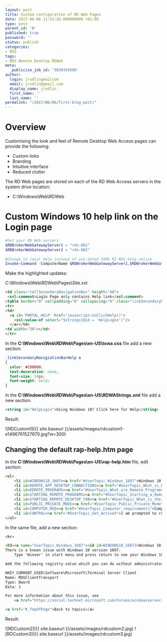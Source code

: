 ```yaml
---
layout: post
title: Custom configuration of RD Web Pages
date: 2017-06-06 11:52:26.000000000 +01:00
type: post
parent_id: '0'
published: true
password: ''
status: publish
categories:
- RDS
tags:
- RDS Remote Desktop RDWeb
meta:
  _publicize_job_id: '5830354598'
author:
  login: jrudlingmailcom
  email: jrudlin@gmail.com
  display_name: jrudlin
  first_name: ''
  last_name: ''
permalink: "/2017/06/06/first-blog-post/"
---
```

# Overview

Customising the look and feel of Remote Desktop Web Access pages can provide the following:

- Custom links
- Branding
- Intuitive interface
- Reduced clutter

The RD Web pages are stored on each of the RD Web Access servers in the system drive location:

- C:\Windows\Web\RDWeb

# Custom Windows 10 help link on the Login page

```powershell
#Set your RD Web servers
$RDBrokerWebGatewayServer1 = "rds-001"
$RDBrokerWebGatewayServer2 = "rds-002"
 
#Change to local help instead of out-dated 2008 R2 RDS help online
Invoke-Command -ComputerName $RDBrokerWebGatewayServer1,$RDBrokerWebGatewayServer2 -ScriptBlock {Set-WebConfigurationProperty -pspath 'MACHINE/WEBROOT/APPHOST/Default Web Site/RDWeb/Pages' -filter "appSettings/add[@key='LocalHelp']" -name "value" -value "true"}
```

Make the highlighted updates:

C:\Windows\Web\RDWeb\Pages\Site.xsl:

```html
<td class="cellSecondaryNavigationBar" height="40">
 <xsl:comment>Login Page only contains Help link</xsl:comment>
<table border="0" cellpadding="0" cellspacing="0" class="linkSecondaryNavigiationBarHelp">
<tr>
<td>
  <a id='PORTAL_HELP' href="javascript:onClickHelp()">
    <xsl:value-of select="$strings[@id = 'HelpLogin']"/>
  </a></td>
<td width="30"></td>
</tr>
```

In the **C:\Windows\Web\RDWeb\Pages\en-US\tswa.css** file add a new section:

```css
.linkSecondaryNavigiationBarHelp a
{
  color: #C00000;
  text-decoration: none;
  font-size: 14px;
  font-weight: bold;
}
```

In the **C:\Windows\Web\RDWeb\Pages\en-US\RDWAStrings.xml** file add a new section:

```html
<string id="HelpLogin">Using Windows 10? Click here for Help</string>
```

Result:

![RDCustom1]({{ site.baseurl }}/assets/images/rdcustom1-e1496761527670.jpg?w=300)

## Changing the default rap-help.htm page

In the **C:\Windows\Web\RDWeb\Pages\en-US\rap-help.htm** file, edit section:

```html
<ul>
	<li id=WINDOWS10_1607><a href="#UserTopic_Windows_1607">Windows 10 1607 Remote Desktop fix</a></li>
	<li id=REMOTE_APP_DESKTOP_CONNECTIONS><a href="#UserTopic_What_is_RemoteApp_and_Desktop_Connections">What is RemoteApp and Desktop Connections?</a></li>
	<li id=REMOTE_PROGRAMS><a href="#UserTopic_What_are_Remote_Programs">What is RemoteApp?</a></li>
	<li id=STARTING_REMOTE_PROGRAMS><a href="#UserTopic_Starting_a_RemoteProgram">Starting a RemoteApp program</a></li>
	<li id=STARTING_REMOTE_DESKTOP_TAB><a href="#UserTopic_What_is_the_Remote_Desktop_tab">What is the Remote Desktop tab?</a></li>
	<li id=PUBLIC_PRIVATE_MODE><a href="#UserTopic_Public_Private_Mode">Public vs. private computer settings</a></li>
	<li id=COMPUTER_REQ><a href="#UserTopic_Computer_requirements">Computer requirements</a></li>
	<li id=CONTROL><a href="#UserTopic_Get_ActiveX">I am prompted to run the Remote Desktop Services ActiveX Client control. How do I do that?</a></li>
</ul>
```

In the same file, add a new section:

```html
<hr>

<h3><a name="UserTopic_Windows_1607"><id id=WINDOWS10_16072>Windows 10 1607 Remote Desktop fix</id></a></h3>
There is a known issue with Windows 10 version 1607.
    Type 'Winver' in start menu and press return to see your Windows 10 version.

Add the following registry value which you can do without administrator rights:

HKEY_CURRENT_USER\Software\Microsoft\Terminal Server Client
Name: RDGClientTransport
Type: Dword
Data: 1

For more information about this issue, see
    <a href="https://social.technet.microsoft.com/Forums/windowsserver/en-US/58521677-b54c-4285-9a06-9a966a9d8549/clean-install-windows-10-can-not-rdp-via-2012-rd2-rdg?forum=winserverTS" target="_blank">https://social.technet.microsoft.com</a>.

<a href="#_TopOfPage">Back to topics</a>
```

Result:

![RDCustom2]({{ site.baseurl }}/assets/images/rdcustom2.jpg)
![RDCustom3]({{ site.baseurl }}/assets/images/rdcustom3.jpg)